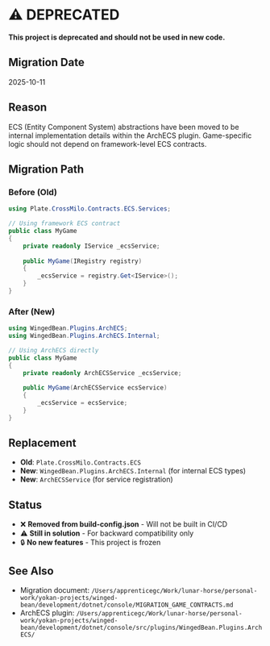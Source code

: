 # ⚠️ DEPRECATED

**This project is deprecated and should not be used in new code.**

## Migration Date
2025-10-11

## Reason
ECS (Entity Component System) abstractions have been moved to be internal implementation details within the ArchECS plugin. Game-specific logic should not depend on framework-level ECS contracts.

## Migration Path

### Before (Old)
```csharp
using Plate.CrossMilo.Contracts.ECS.Services;

// Using framework ECS contract
public class MyGame
{
    private readonly IService _ecsService;
    
    public MyGame(IRegistry registry)
    {
        _ecsService = registry.Get<IService>();
    }
}
```

### After (New)
```csharp
using WingedBean.Plugins.ArchECS;
using WingedBean.Plugins.ArchECS.Internal;

// Using ArchECS directly
public class MyGame
{
    private readonly ArchECSService _ecsService;
    
    public MyGame(ArchECSService ecsService)
    {
        _ecsService = ecsService;
    }
}
```

## Replacement

- **Old**: `Plate.CrossMilo.Contracts.ECS`
- **New**: `WingedBean.Plugins.ArchECS.Internal` (for internal ECS types)
- **New**: `ArchECSService` (for service registration)

## Status

- ❌ **Removed from build-config.json** - Will not be built in CI/CD
- ⚠️ **Still in solution** - For backward compatibility only
- 🔒 **No new features** - This project is frozen

## See Also

- Migration document: `/Users/apprenticegc/Work/lunar-horse/personal-work/yokan-projects/winged-bean/development/dotnet/console/MIGRATION_GAME_CONTRACTS.md`
- ArchECS plugin: `/Users/apprenticegc/Work/lunar-horse/personal-work/yokan-projects/winged-bean/development/dotnet/console/src/plugins/WingedBean.Plugins.ArchECS/`
